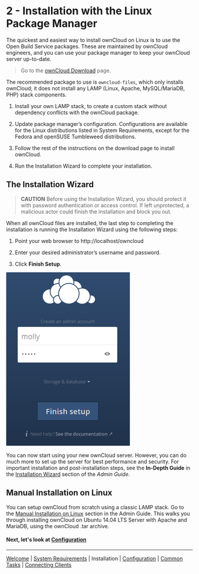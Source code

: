 # 2 - Installation with the Linux Package Manager

The quickest and easiest way to install ownCloud on Linux is to use the Open Build Service packages. These are maintained by ownCloud engineers, and you can use your package manager to keep your ownCloud server up-to-date.

> Go to the [ownCloud Download](https://owncloud.org/download/) page.

The recommended package to use is `owncloud-files`, which only installs ownCloud; it does not install any LAMP (Linux, Apache, MySQL/MariaDB, PHP) stack components.

1. Install your own LAMP stack, to create a custom stack without dependency conflicts with the ownCloud package.

2. Update package manager’s configuration. Configurations are available for the Linux distributions listed in System Requirements, except for the Fedora and openSUSE Tumbleweed distributions.

3. Follow the rest of the instructions on the download page to install ownCloud. 

4. Run the Installation Wizard to complete your installation.

## The Installation Wizard

> **CAUTION** Before using the Installation Wizard, you should protect it with password authentication or access control. If left  unprotected, a malicious actor could finish the installation and block you out.

When all ownCloud files are installed, the last step to completing the installation is running the Installation Wizard using the following steps:

1. Point your web browser to http://localhost/owncloud

2. Enter your desired administrator’s username and password.

3. Click **Finish Setup**.

![Install Wizard](./install-wizard-a.png)

You can now start using your new ownCloud server. However, you can do much more to set up the server for best performance and security. For important installation and post-installation steps, see the **In-Depth Guide** in the [Installation Wizard](https://doc.owncloud.org/server/10.0/admin_manual/installation/installation_wizard.html) section of the *Admin Guide*. 


## Manual Installation on Linux

You can setup ownCloud from scratch using a classic LAMP stack. Go to the [Manual Installation on Linux](https://doc.owncloud.org/server/10.0/admin_manual/installation/source_installation.html) section in the Admin Guide. This walks you through installing ownCloud on Ubuntu 14.04 LTS Server with Apache and MariaDB, using the ownCloud .tar archive.

#### Next, let's look at [Configuration](owncloud_qs_s3.html)


----
[Welcome](index.html) | [System Requirements](owncloud_qs_s1.html) | Installation | [Configuration](owncloud_qs_s3.html) | [Common Tasks](owncloud_qs_s4.html) | [Connecting Clients](owncloud_qs_s5.html)

